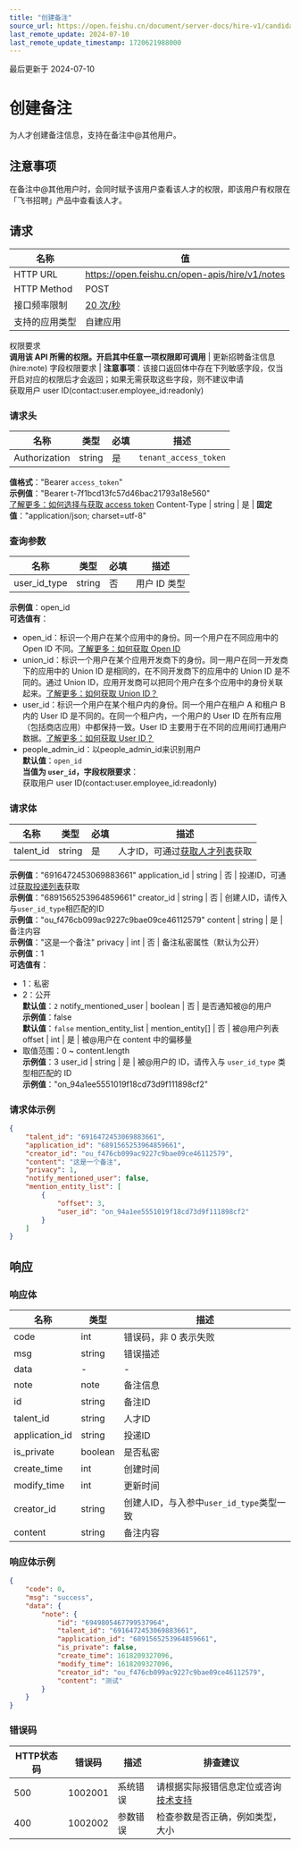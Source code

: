 ```yaml
---
title: "创建备注"
source_url: https://open.feishu.cn/document/server-docs/hire-v1/candidate-management/note/create
last_remote_update: 2024-07-10
last_remote_update_timestamp: 1720621988000
---
```

最后更新于 2024-07-10

# 创建备注

为人才创建备注信息，支持在备注中@其他用户。

## 注意事项

在备注中@其他用户时，会同时赋予该用户查看该人才的权限，即该用户有权限在「飞书招聘」产品中查看该人才。

## 请求
名称 | 值
---|---
HTTP URL | https://open.feishu.cn/open-apis/hire/v1/notes
HTTP Method | POST
接口频率限制 | [20 次/秒](https://open.feishu.cn/document/ukTMukTMukTM/uUzN04SN3QjL1cDN)
支持的应用类型 | 自建应用
权限要求  
            **调用该 API 所需的权限。开启其中任意一项权限即可调用** | 更新招聘备注信息(hire:note)
字段权限要求 | **注意事项**：该接口返回体中存在下列敏感字段，仅当开启对应的权限后才会返回；如果无需获取这些字段，则不建议申请  
        获取用户 user ID(contact:user.employee_id:readonly)

### 请求头

名称 | 类型 | 必填 | 描述
--- | --- | --- | ---
Authorization | string | 是 | `tenant_access_token`  
**值格式**："Bearer `access_token`"  
**示例值**："Bearer t-7f1bcd13fc57d46bac21793a18e560"  
[了解更多：如何选择与获取 access token](https://open.feishu.cn/document/uAjLw4CM/ugTN1YjL4UTN24CO1UjN/trouble-shooting/how-to-choose-which-type-of-token-to-use)
Content-Type | string | 是 | **固定值**："application/json; charset=utf-8"

### 查询参数

名称 | 类型 | 必填 | 描述
--- | --- | --- | ---
user_id_type | string | 否 | 用户 ID 类型  
**示例值**：open_id  
**可选值有**：  
- open_id：标识一个用户在某个应用中的身份。同一个用户在不同应用中的 Open ID 不同。[了解更多：如何获取 Open ID](https://open.feishu.cn/document/uAjLw4CM/ugTN1YjL4UTN24CO1UjN/trouble-shooting/how-to-obtain-openid)  
- union_id：标识一个用户在某个应用开发商下的身份。同一用户在同一开发商下的应用中的 Union ID 是相同的，在不同开发商下的应用中的 Union ID 是不同的。通过 Union ID，应用开发商可以把同个用户在多个应用中的身份关联起来。[了解更多：如何获取 Union ID？](https://open.feishu.cn/document/uAjLw4CM/ugTN1YjL4UTN24CO1UjN/trouble-shooting/how-to-obtain-union-id)  
- user_id：标识一个用户在某个租户内的身份。同一个用户在租户 A 和租户 B 内的 User ID 是不同的。在同一个租户内，一个用户的 User ID 在所有应用（包括商店应用）中都保持一致。User ID 主要用于在不同的应用间打通用户数据。[了解更多：如何获取 User ID？](https://open.feishu.cn/document/uAjLw4CM/ugTN1YjL4UTN24CO1UjN/trouble-shooting/how-to-obtain-user-id)  
- people_admin_id：以people_admin_id来识别用户  
**默认值**：`open_id`  
**当值为 `user_id`，字段权限要求**：  
获取用户 user ID(contact:user.employee_id:readonly)

### 请求体

名称 | 类型 | 必填 | 描述
--- | --- | --- | ---
talent_id | string | 是 | 人才ID，可通过[获取人才列表](https://open.feishu.cn/document/ukTMukTMukTM/uMzM1YjLzMTN24yMzUjN/hire-v1/talent/list)获取  
**示例值**："6916472453069883661"
application_id | string | 否 | 投递ID，可通过[获取投递列表](https://open.feishu.cn/document/ukTMukTMukTM/uMzM1YjLzMTN24yMzUjN/hire-v1/application/list)获取  
**示例值**："6891565253964859661"
creator_id | string | 否 | 创建人ID，请传入与`user_id_type`相匹配的ID  
**示例值**："ou_f476cb099ac9227c9bae09ce46112579"
content | string | 是 | 备注内容  
**示例值**："这是一个备注"
privacy | int | 否 | 备注私密属性（默认为公开）  
**示例值**：1  
**可选值有**：  
- 1：私密  
- 2：公开  
**默认值**：`2`
notify_mentioned_user | boolean | 否 | 是否通知被@的用户  
**示例值**：false  
**默认值**：`false`
mention_entity_list | mention_entity\[\] | 否 | 被@用户列表
offset | int | 是 | 被@用户在 content 中的偏移量  
- 取值范围：0 ~ content.length  
**示例值**：3
user_id | string | 是 | 被@用户的 ID，请传入与 `user_id_type`  类型相匹配的 ID  
**示例值**："on_94a1ee5551019f18cd73d9f111898cf2"

### 请求体示例
```json
{
    "talent_id": "6916472453069883661",
    "application_id": "6891565253964859661",
    "creator_id": "ou_f476cb099ac9227c9bae09ce46112579",
    "content": "这是一个备注",
    "privacy": 1,
    "notify_mentioned_user": false,
    "mention_entity_list": [
        {
            "offset": 3,
            "user_id": "on_94a1ee5551019f18cd73d9f111898cf2"
        }
    ]
}
```

## 响应

### 响应体

名称 | 类型 | 描述
--- | --- | ---
code | int | 错误码，非 0 表示失败
msg | string | 错误描述
data | \- | \-
note | note | 备注信息
id | string | 备注ID
talent_id | string | 人才ID
application_id | string | 投递ID
is_private | boolean | 是否私密
create_time | int | 创建时间
modify_time | int | 更新时间
creator_id | string | 创建人ID，与入参中`user_id_type`类型一致
content | string | 备注内容

### 响应体示例
```json
{
    "code": 0,
    "msg": "success",
    "data": {
        "note": {
            "id": "6949805467799537964",
            "talent_id": "6916472453069883661",
            "application_id": "6891565253964859661",
            "is_private": false,
            "create_time": 1618209327096,
            "modify_time": 1618209327096,
            "creator_id": "ou_f476cb099ac9227c9bae09ce46112579",
            "content": "测试"
        }
    }
}
```

### 错误码

HTTP状态码 | 错误码 | 描述 | 排查建议
--- | --- | --- | ---
500 | 1002001 | 系统错误 | 请根据实际报错信息定位或咨询[技术支持](https://applink.feishu.cn/TLJpeNdW)
400 | 1002002 | 参数错误 | 检查参数是否正确，例如类型，大小
